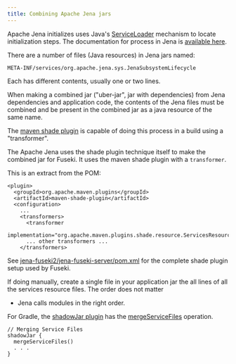 ```yaml
---
title: Combining Apache Jena jars
---
```


Apache Jena initializes uses Java's
[ServiceLoader](https://docs.oracle.com/javase/8/docs/api/java/util/ServiceLoader.html)
mechanism to locate initialization steps. The 
documentation for process in Jena is [available here](system-initialization.html).

There are a number of files (Java resources) in Jena jars named:

    META-INF/services/org.apache.jena.sys.JenaSubsystemLifecycle

Each has different contents, usually one or two lines.

When making a combined jar ("uber-jar", jar with dependencies) from Jena
dependencies and application code, the contents of the Jena files must
be combined and be present in the combined jar as a java resource of the
same name.

The 
[maven shade plugin](https://maven.apache.org/plugins/maven-shade-plugin/) 
is capable of doing this process in a build using a "transformer".

The Apache Jena uses the shade plugin technique itself to make the combined jar
for Fuseki.  It uses the maven shade plugin with a `transformer`.

This is an extract from the POM:

    <plugin>
      <groupId>org.apache.maven.plugins</groupId>
      <artifactId>maven-shade-plugin</artifactId>
      <configuration>
        ...
        <transformers>
          <transformer 
              implementation="org.apache.maven.plugins.shade.resource.ServicesResourceTransformer"/>
          ... other transformers ...
        </transformers>

See
[jena-fuseki2/jena-fuseki-server/pom.xml](https://github.com/apache/jena/blob/main/jena-fuseki2/jena-fuseki-server/pom.xml)
for the complete shade plugin setup used by Fuseki.

If doing manually, create a single file in your application jar the
all lines of all the services resource files. The order does not matter
- Jena calls modules in the right order.

For Gradle, the [shadowJar plugin](https://imperceptiblethoughts.com/shadow/)
has the
[mergeServiceFiles](https://imperceptiblethoughts.com/shadow/configuration/merging/#merging-service-descriptor-files)
operation.

    // Merging Service Files
    shadowJar {
      mergeServiceFiles()
      . . .
    }
